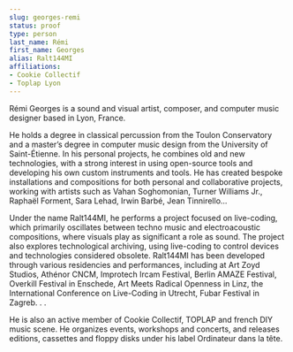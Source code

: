 ```yaml
---
slug: georges-remi
status: proof
type: person
last_name: Rémi
first_name: Georges
alias: Ralt144MI
affiliations:
- Cookie Collectif
- Toplap Lyon
---
```


Rémi Georges is a sound and visual artist, composer, and computer music
designer based in Lyon, France.

He holds a degree in classical percussion from the Toulon Conservatory and a
master’s degree in computer music design from the University of Saint-Étienne. In
his personal projects, he combines old and new technologies, with a strong interest
in using open-source tools and developing his own custom instruments and tools.
He has created bespoke installations and compositions for both personal and
collaborative projects, working with artists such as Vahan Soghomonian, Turner
Williams Jr., Raphaël Forment, Sara Lehad, Irwin Barbé, Jean Tinnirello...

Under the name Ralt144MI, he performs a project focused on live-coding, which
primarily oscillates between techno music and electroacoustic compositions,
where visuals play as significant a role as sound. The project also explores
technological archiving, using live-coding to control devices and technologies
considered obsolete. Ralt144MI has been developed through various residencies
and performances, including at Art Zoyd Studios, Athénor CNCM, Improtech
Ircam Festival, Berlin AMAZE Festival, Overkill Festival in Enschede, Art
Meets Radical Openness in Linz, the International Conference on Live-Coding
in Utrecht, Fubar Festival in Zagreb. . .

He is also an active member of Cookie Collectif, TOPLAP and french DIY
music scene. He organizes events, workshops and concerts, and releases editions,
cassettes and floppy disks under his label Ordinateur dans la tête.
